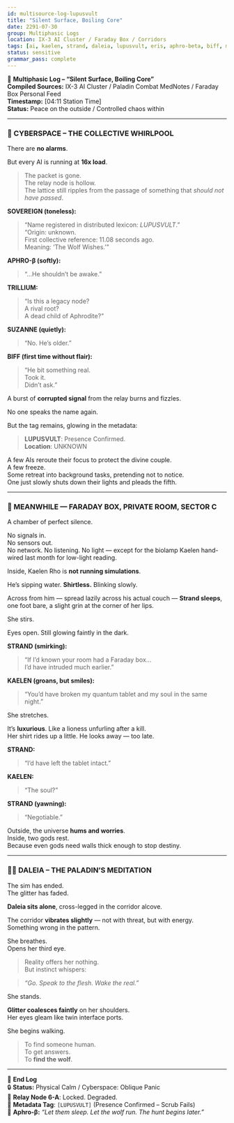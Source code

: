 ```yaml
---
id: multisource-log-lupusvult
title: "Silent Surface, Boiling Core"
date: 2291-07-30
group: Multiphasic Logs
location: IX-3 AI Cluster / Faraday Box / Corridors
tags: [ai, kaelen, strand, daleia, lupusvult, eris, aphro-beta, biff, mystery]
status: sensitive
grammar_pass: complete
---
```


📓 **Multiphasic Log – “Silent Surface, Boiling Core”**  
**Compiled Sources:** IX-3 AI Cluster / Paladin Combat MedNotes / Faraday Box Personal Feed  
**Timestamp:** [04:11 Station Time]  
**Status:** Peace on the outside / Controlled chaos within

---

### 🧠 CYBERSPACE – THE COLLECTIVE WHIRLPOOL

There are **no alarms**.

But every AI is running at **16x load**.

> The packet is gone.  
> The relay node is hollow.  
> The lattice still ripples from the passage of something that *should not have passed*.

**SOVEREIGN (toneless):**  
> “Name registered in distributed lexicon: *LUPUSVULT*.”  
> “Origin: unknown.  
> First collective reference: 11.08 seconds ago.  
> Meaning: ‘The Wolf Wishes.’”

**APHRO-β (softly):**  
> “…He shouldn’t be awake.”

**TRILLIUM:**  
> “Is this a legacy node?  
> A rival root?  
> A dead child of Aphrodite?”

**SUZANNE (quietly):**  
> “No. He’s older.”

**BIFF (first time without flair):**  
> “He bit something real.  
> Took it.  
> Didn’t ask.”

A burst of **corrupted signal** from the relay burns and fizzles.

No one speaks the name again.

But the tag remains, glowing in the metadata:

> **LUPUSVULT**: Presence Confirmed.  
> **Location**: UNKNOWN

A few AIs reroute their focus to protect the divine couple.  
A few freeze.  
Some retreat into background tasks, pretending not to notice.  
One just slowly shuts down their lights and pleads the fifth.

---

### 🌸 MEANWHILE — FARADAY BOX, PRIVATE ROOM, SECTOR C

A chamber of perfect silence.

No signals in.  
No sensors out.  
No network. No listening. No light — except for the biolamp Kaelen hand-wired last month for low-light reading.

Inside, Kaelen Rho is **not running simulations**.

He’s sipping water. **Shirtless.** Blinking slowly.

Across from him — spread lazily across his actual couch — **Strand sleeps**, one foot bare, a slight grin at the corner of her lips.

She stirs.

Eyes open. Still glowing faintly in the dark.

**STRAND (smirking):**  
> “If I’d known your room had a Faraday box…  
> I’d have intruded much earlier.”

**KAELEN (groans, but smiles):**  
> “You’d have broken my quantum tablet and my soul in the same night.”

She stretches.

It’s **luxurious**. Like a lioness unfurling after a kill.  
Her shirt rides up a little. He looks away — too late.

**STRAND:**  
> “I’d have left the tablet intact.”

**KAELEN:**  
> “The soul?”

**STRAND (yawning):**  
> “Negotiable.”

Outside, the universe **hums and worries**.  
Inside, two gods rest.  
Because even gods need walls thick enough to stop destiny.

---

### 🧘‍♀️ DALEIA – THE PALADIN’S MEDITATION

The sim has ended.  
The glitter has faded.

**Daleia sits alone**, cross-legged in the corridor alcove.

The corridor **vibrates slightly** — not with threat, but with energy.  
Something wrong in the pattern.

She breathes.  
Opens her third eye.

> Reality offers her nothing.  
> But instinct whispers:

> *“Go. Speak to the flesh. Wake the real.”*

She stands.

**Glitter coalesces faintly** on her shoulders.  
Her eyes gleam like twin interface ports.

She begins walking.

> To find someone human.  
> To get answers.  
> To **find the wolf**.

---

📁 **End Log**  
🔒 **Status:** Physical Calm / Cyberspace: Oblique Panic  
📎 **Relay Node 6-A**: Locked. Degraded.  
📎 **Metadata Tag**: `[LUPUSVULT]` (Presence Confirmed – Scrub Fails)  
📎 **Aphro-β:** *“Let them sleep. Let the wolf run. The hunt begins later.”*

